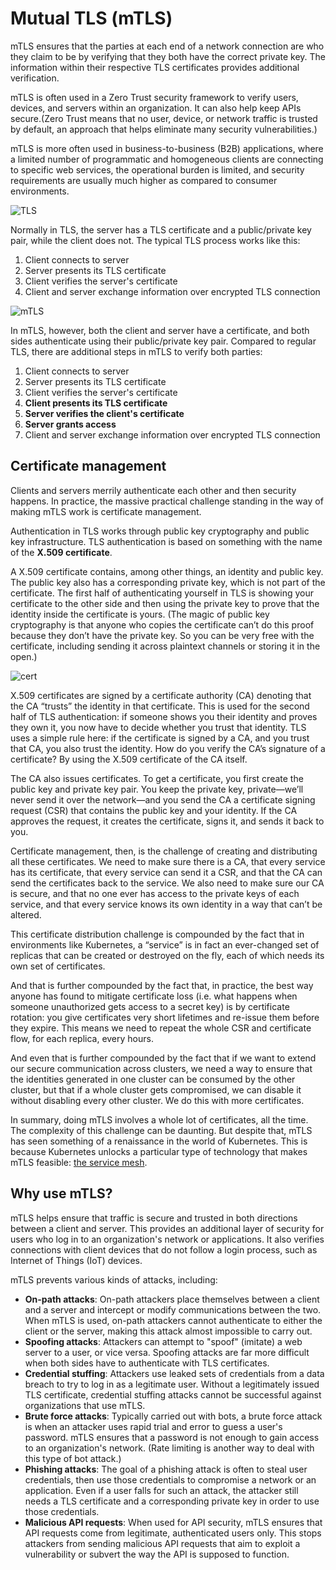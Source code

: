 # Mutual TLS (mTLS)

mTLS ensures that the parties at each end of a network connection are who they claim to be by verifying that they both have the correct private key. The information within their respective TLS certificates provides additional verification.

mTLS is often used in a Zero Trust security framework to verify users, devices, and servers within an organization. It can also help keep APIs secure.(Zero Trust means that no user, device, or network traffic is trusted by default, an approach that helps eliminate many security vulnerabilities.)

mTLS is more often used in business-to-business (B2B) applications, where a limited number of programmatic and homogeneous clients are connecting to specific web services, the operational burden is limited, and security requirements are usually much higher as compared to consumer environments.

![TLS](https://www.cloudflare.com/resources/images/slt3lc6tev37/37w1tzGsD4XvYUkQCHbWG8/6fbbb48d0f5077cc2c662a4cc6817b1c/how_tls_works-what_is_mutual_tls.png)

Normally in TLS, the server has a TLS certificate and a public/private key pair, while the client does not. The typical TLS process works like this:

1. Client connects to server
2. Server presents its TLS certificate
3. Client verifies the server's certificate
4. Client and server exchange information over encrypted TLS connection

![mTLS](https://www.cloudflare.com/resources/images/slt3lc6tev37/5SjaQfZzDLEGqyzFkA0AA4/d227a26bbd7bc6d24363e9b9aaabef55/how_mtls_works-what_is_mutual_tls.png)

In mTLS, however, both the client and server have a certificate, and both sides authenticate using their public/private key pair. Compared to regular TLS, there are additional steps in mTLS to verify both parties:

1. Client connects to server
2. Server presents its TLS certificate
3. Client verifies the server's certificate
4. **Client presents its TLS certificate**
5. **Server verifies the client's certificate**
6. **Server grants access**
7. Client and server exchange information over encrypted TLS connection

## Certificate management

Clients and servers merrily authenticate each other and then security happens. In practice, the massive practical challenge standing in the way of making mTLS work is certificate management.

Authentication in TLS works through public key cryptography and public key infrastructure. TLS authentication is based on something with the name of the **X.509 certificate**.

A X.509 certificate contains, among other things, an identity and public key. The public key also has a corresponding private key, which is not part of the certificate. The first half of authenticating yourself in TLS is showing your certificate to the other side and then using the private key to prove that the identity inside the certificate is yours. (The magic of public key cryptography is that anyone who copies the certificate can’t do this proof because they don’t have the private key. So you can be very free with the certificate, including sending it across plaintext channels or storing it in the open.)

![cert](https://assets-global.website-files.com/625ee9b2f6a4ec3997f9c11b/63f4ff5b95fafff49cfc4975_certificates.webp)

X.509 certificates are signed by a certificate authority (CA) denoting that the CA “trusts” the identity in that certificate. This is used for the second half of TLS authentication: if someone shows you their identity and proves they own it, you now have to decide whether you trust that identity. TLS uses a simple rule here: if the certificate is signed by a CA, and you trust that CA, you also trust the identity. How do you verify the CA’s signature of a certificate? By using the X.509 certificate of the CA itself.

The CA also issues certificates. To get a certificate, you first create the public key and private key pair. You keep the private key, private—we’ll never send it over the network—and you send the CA a certificate signing request (CSR) that contains the public key and your identity. If the CA approves the request, it creates the certificate, signs it, and sends it back to you.

Certificate management, then, is the challenge of creating and distributing all these certificates. We need to make sure there is a CA, that every service has its certificate, that every service can send it a CSR, and that the CA can send the certificates back to the service. We also need to make sure our CA is secure, and that no one ever has access to the private keys of each service, and that every service knows its own identity in a way that can’t be altered.

This certificate distribution challenge is compounded by the fact that in environments like Kubernetes, a “service” is in fact an ever-changed set of replicas that can be created or destroyed on the fly, each of which needs its own set of certificates.

And that is further compounded by the fact that, in practice, the best way anyone has found to mitigate certificate loss (i.e. what happens when someone unauthorized gets access to a secret key) is by certificate rotation: you give certificates very short lifetimes and re-issue them before they expire. This means we need to repeat the whole CSR and certificate flow, for each replica, every hours.

And even that is further compounded by the fact that if we want to extend our secure communication across clusters, we need a way to ensure that the identities generated in one cluster can be consumed by the other cluster, but that if a whole cluster gets compromised, we can disable it without disabling every other cluster. We do this with more certificates.

In summary, doing mTLS involves a whole lot of certificates, all the time. The complexity of this challenge can be daunting. But despite that, mTLS has seen something of a renaissance in the world of Kubernetes. This is because Kubernetes unlocks a particular type of technology that makes mTLS feasible: [the service mesh](https://buoyant.io/service-mesh-manifesto).

## Why use mTLS?

mTLS helps ensure that traffic is secure and trusted in both directions between a client and server. This provides an additional layer of security for users who log in to an organization's network or applications. It also verifies connections with client devices that do not follow a login process, such as Internet of Things (IoT) devices.

mTLS prevents various kinds of attacks, including:

- **On-path attacks**: On-path attackers place themselves between a client and a server and intercept or modify communications between the two. When mTLS is used, on-path attackers cannot authenticate to either the client or the server, making this attack almost impossible to carry out.
- **Spoofing attacks**: Attackers can attempt to "spoof" (imitate) a web server to a user, or vice versa. Spoofing attacks are far more difficult when both sides have to authenticate with TLS certificates.
- **Credential stuffing**: Attackers use leaked sets of credentials from a data breach to try to log in as a legitimate user. Without a legitimately issued TLS certificate, credential stuffing attacks cannot be successful against organizations that use mTLS.
- **Brute force attacks**: Typically carried out with bots, a brute force attack is when an attacker uses rapid trial and error to guess a user's password. mTLS ensures that a password is not enough to gain access to an organization's network. (Rate limiting is another way to deal with this type of bot attack.)
- **Phishing attacks**: The goal of a phishing attack is often to steal user credentials, then use those credentials to compromise a network or an application. Even if a user falls for such an attack, the attacker still needs a TLS certificate and a corresponding private key in order to use those credentials.
- **Malicious API requests**: When used for API security, mTLS ensures that API requests come from legitimate, authenticated users only. This stops attackers from sending malicious API requests that aim to exploit a vulnerability or subvert the way the API is supposed to function.
